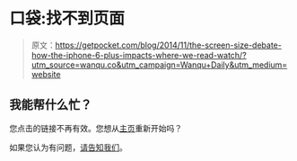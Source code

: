 # 口袋:找不到页面

> 原文：<https://getpocket.com/blog/2014/11/the-screen-size-debate-how-the-iphone-6-plus-impacts-where-we-read-watch/?utm_source=wanqu.co&utm_campaign=Wanqu+Daily&utm_medium=website>

## 我能帮什么忙？

您点击的链接不再有效。您想从[主页](/)重新开始吗？

如果您认为有问题，[请告知我们](http://help.getpocket.com/)。